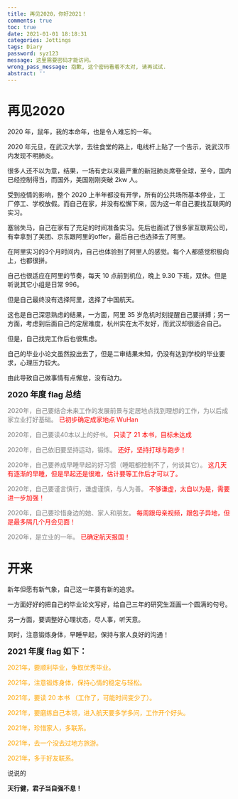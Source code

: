 ```yaml
---
title: 再见2020，你好2021！
comments: true
toc: true
date: 2021-01-01 18:18:31
categories: Jottings
tags: Diary
password: syz123
message: 这里需要密码才能访问。
wrong_pass_message: 抱歉, 这个密码看着不太对, 请再试试.
abstract: ''
---
```


# 再见2020

2020 年，鼠年，我的本命年，也是令人难忘的一年。

2020 年元旦，在武汉大学，去往食堂的路上，电线杆上贴了一个告示，说武汉市内发现不明肺炎。

很多人还不以为意，结果，一场有史以来最严重的新冠肺炎席卷全球，至今，国内已经控制得当，而国外，美国刚刚突破 2kw 人。

受到疫情的影响，整个 2020 上半年都没有开学，所有的公共场所基本停业，工厂停工、学校放假。而自己在家，并没有松懈下来，因为这一年自己要找互联网的实习。

塞翁失马，自己在家有了充足的时间准备实习。先后也面试了很多家互联网公司，有幸拿到了美团、京东跟阿里的offer，最后自己也选择去了阿里。

在阿里实习的3个月时间内，自己也体验到了阿里人的感觉。每个人都感觉积极向上，也都很拼。

自己也很适应在阿里的节奏，每天 10 点前到机位，晚上 9.30 下班，双休。但是听说其它小组是日常 996。

但是自己最终没有选择阿里，选择了中国航天。

这也是自己深思熟虑的结果，一方面，阿里 35 岁危机时刻提醒自己要拼搏；另一方面，考虑到后面自己的定居难度，杭州实在太不友好，而武汉却很适合自己。

但是，自己找完工作后也很焦虑。

自己的毕业小论文虽然投出去了，但是二审结果未知，仍没有达到学校的毕业要求，心理压力较大。

由此导致自己做事情有点懈怠，没有动力。

**<font size=4>2020 年度 flag 总结</font>**

<font color=gray>2020年，自己要结合未来工作的发展前景与定居地点找到理想的工作，为以后成家立业打好基础。</font>
<font color=red> 已初步确定成家地点 WuHan</font> 


<font color=gray>2020年，自己要读40本以上的好书。</font>
<font color=red> 只读了 21 本书，目标未达成</font> 

<font color=gray>2020年，自己依旧要坚持运动，锻炼。</font>
<font color=red> 还好，坚持打球与跑步！</font> 

<font color=gray>2020年，自己要养成早睡早起的好习惯（睡眠都控制不了，何谈其它）。</font>
<font color=red> 这几天有逐渐的早睡，但是早起还是很难，估计要等工作后才可以了。</font> 

<font color=gray>2020年，自己要谨言慎行，谦虚谨慎，与人为善。</font>
<font color=red> 不够谦虚，太自以为是，需要进一步加强！</font> 

<font color=gray>2020年，自己要珍惜身边的她、家人和朋友。</font>
<font color=red> 每周跟母亲视频，跟包子异地，但是最多隔几个月会见面！</font> 

<font color=gray>2020年，是立业的一年。</font>
<font color=red> 已确定航天报国！</font> 


# 开来

新年但愿有新气象，自己这一年要有新的追求。

一方面好好的把自己的毕业论文写好，给自己三年的研究生涯画一个圆满的句号。

另一方面，要调整好心理状态，尽人事，听天意。

同时，注意锻炼身体，早睡早起，保持与家人良好的沟通！

**<font size=4>2021 年度 flag 如下：</font>**

<font color=orange>

2021年，要顺利毕业，争取优秀毕业。

2021年，注意锻炼身体，保持心情的稳定与轻松。

2021年，要读 20 本书 （工作了，可能时间变少了）。

2021年，要磨练自己本领，进入航天要多学多问，工作开个好头。

2021年，珍惜家人，多联系。

2021年，去一个没去过地方旅游。

2021年，多于好友联系。
</font>

说说的

**天行健，君子当自强不息！**